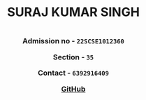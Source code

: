<h1 align="center"> SURAJ KUMAR SINGH <h1>
<h3 align="center">
  
**Admission no** - `22SCSE1012360`

**Section** - `35`

**Contact** - `6392916409`

[GitHub](https://github.com/LuciferDev-09)

